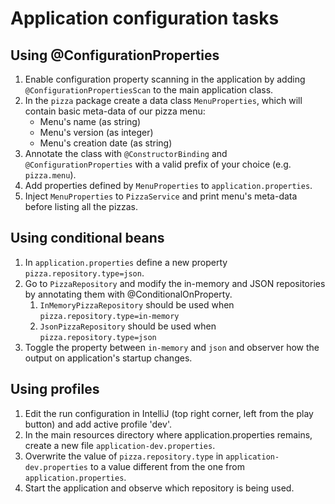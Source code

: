 # Application configuration tasks

## Using @ConfigurationProperties
1. Enable configuration property scanning in the application by adding `@ConfigurationPropertiesScan` to the main 
application class.
2. In the `pizza` package create a data class `MenuProperties`, which will contain basic meta-data of our pizza menu:
   * Menu's name (as string)
   * Menu's version (as integer)
   * Menu's creation date (as string)
3. Annotate the class with `@ConstructorBinding` and `@ConfigurationProperties` with a valid prefix of your choice (e.g. `pizza.menu`).
4. Add properties defined by `MenuProperties` to `application.properties`.
5. Inject `MenuProperties` to `PizzaService` and print menu's meta-data before listing all the pizzas.

## Using conditional beans
1. In `application.properties` define a new property `pizza.repository.type=json`.
2. Go to `PizzaRepository` and modify the in-memory and JSON repositories by annotating them with
@ConditionalOnProperty.
   1. `InMemoryPizzaRepository` should be used when `pizza.repository.type=in-memory`
   2. `JsonPizzaRepository` should be used when `pizza.repository.type=json`
3. Toggle the property between `in-memory` and `json` and observer how the output on application's startup changes.

## Using profiles
1. Edit the run configuration in IntelliJ (top right corner, left from the play button) and add active profile 'dev'.
2. In the main resources directory where application.properties remains, create a new file `application-dev.properties`.
3. Overwrite the value of `pizza.repository.type` in `application-dev.properties` to a value different from
the one from `application.properties`.
4. Start the application and observe which repository is being used.
